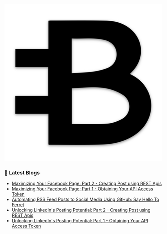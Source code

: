 
<img src="/images/logo.png" alt="logo">

### 📝 Latest Blogs
<!-- BLOG-POST-LIST:START -->
- [Maximizing Your Facebook Page: Part 2 - Creating Post using REST Apis](https://blogs.bitesinbyte.com//posts/how-to-post-on-facebook-page-using-rest-api-part2/)
- [Maximizing Your Facebook Page: Part 1 - Obtaining Your API Access Token](https://blogs.bitesinbyte.com//posts/how-to-post-on-facebook-page-using-rest-api-part1/)
- [Automating RSS Feed Posts to Social Media Using GitHub: Say Hello To Ferret](https://blogs.bitesinbyte.com//posts/auto-post-RSS-feed-to-social-media-using-github/)
- [Unlocking LinkedIn&#39;s Posting Potential: Part 2 - Creating Post using REST Apis](https://blogs.bitesinbyte.com//posts/how-to-post-on-linkedin-using-rest-api-part2/)
- [Unlocking LinkedIn&#39;s Posting Potential: Part 1 - Obtaining Your API Access Token](https://blogs.bitesinbyte.com//posts/how-to-post-on-linkedin-using-rest-api-part1/)
<!-- BLOG-POST-LIST:END -->
